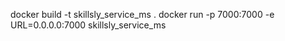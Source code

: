 docker build -t skillsly_service_ms .
docker run -p 7000:7000 -e URL=0.0.0.0:7000 skillsly_service_ms